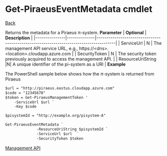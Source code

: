 ﻿
Get-PiraeusEventMetadata cmdlet
=====
[Back](MgmtApi.md)

Returns the metadata for a Piraeus π-system.
**Parameter** | **Optional** | **Description**                                                                       |
|---------------|--------------|---------------------------------------------------------------------------------------|
| ServiceUrl    | N            | The management API service URL, e.g., https://\<dns\>.\<location\>.cloudapp.azure.com |
| SecurityToken | N            | The security token previously acquired to access the management API.                  |
| ResourceUriString        |N| A unique identifier of the pi-system as a URI                                                                                                                                               |
**Example**

The PowerShell sample below shows how the $\pi$-system is returned from Piraeus
```diff
$url = "http://piraeus.eastus.cloudapp.azure.com"  
$code = "12345678"  
$token = Get-PiraeusManagementToken '
	-ServiceUrl $url `
	-Key $code 

$pisystemId = "http://example.org/pisystem-A"

Get-PiraeusEventMetadata `
              -ResourceUriString $pisystemId `
              -ServiceUrl $url  `
              -SecurityToken $token

```
[Management API](MgmtApi.md)

